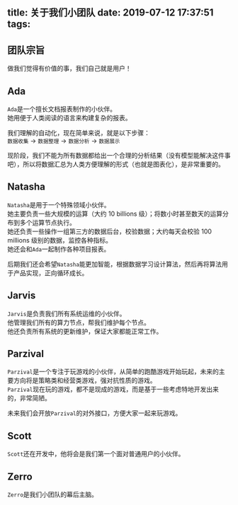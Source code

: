 title: 关于我们小团队
date: 2019-07-12 17:37:51
tags:
---
## 团队宗旨

做我们觉得有价值的事，我们自己就是用户！

## Ada

``Ada``是一个擅长文档报表制作的小伙伴。  
她用便于人类阅读的语言来构建复杂的报表。  

我们理解的自动化，现在简单来说，就是以下步骤：  
``数据收集`` -> ``数据整理`` -> ``数据分析`` -> ``数据展示``  

现阶段，我们不能为所有数据都给出一个合理的分析结果（没有模型能解决这件事吧），所以将数据汇总为人类方便理解的形式（也就是图表化），是非常重要的。

## Natasha

``Natasha``是用于一个特殊领域小伙伴。  
她主要负责一些大规模的运算（大约 10 billions 级）；将数小时甚至数天的运算分布到多个运算节点执行。  
她还负责一些操作一组第三方的数据后台，校验数据；大约每天会校验 100 millions 级别的数据，监控各种指标。  
她还会和``Ada``一起制作各种项目报表。  

后期我们还会希望``Natasha``能更加智能，根据数据学习设计算法，然后再将算法用于产品实现，正向循环成长。

## Jarvis

``Jarvis``是负责我们所有系统运维的小伙伴。  
他管理我们所有的算力节点，帮我们维护每个节点。  
他还负责所有系统的更新维护，保证大家都能正常工作。

## Parzival

``Parzival``是一个专注于玩游戏的小伙伴，从简单的跑酷游戏开始玩起，未来的主要方向将是策略类和经营类游戏，强对抗性质的游戏。  
``Parzival``现在玩的游戏，都不是现成的游戏，而是基于一些考虑特地开发出来的，非常简陋。  

未来我们会开放``Parzival``的对外接口，方便大家一起来玩游戏。

## Scott

``Scott``还在开发中，他将会是我们第一个面对普通用户的小伙伴。  

## Zerro

``Zerro``是我们小团队的幕后主脑。  